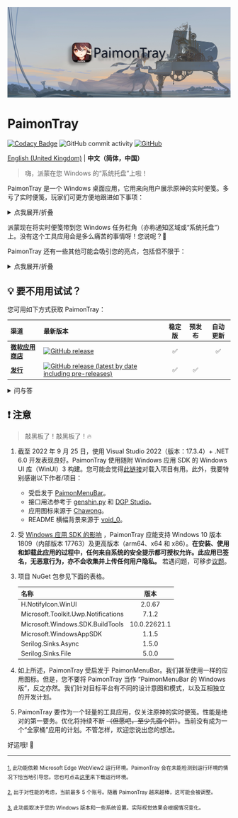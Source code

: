 ![banner.png](./img_README/banner.png)

# PaimonTray

[![Codacy Badge](https://app.codacy.com/project/badge/Grade/b83aab262d444585b7df8f0c8a55ed3a)](https://www.codacy.com/gh/ArvinZJC/PaimonTray/dashboard?utm_source=github.com&utm_medium=referral&utm_content=ArvinZJC/PaimonTray&utm_campaign=Badge_Grade)
![GitHub commit activity](https://img.shields.io/github/commit-activity/m/ArvinZJC/PaimonTray)
[![GitHub](https://img.shields.io/github/license/ArvinZJC/PaimonTray)](./LICENCE)

[English (United Kingdom)](./README.md) | **中文（简体，中国）**

> 嗨，派蒙在您 Windows 的“系统托盘”上啦！

PaimonTray 是一个 Windows 桌面应用，它用来向用户展示原神的实时便笺。多亏了实时便笺，玩家们可更方便地跟进如下事项：

<details>
  <summary>点我展开/折叠</summary>

- 每日委托任务：已完成，并已领取额外奖励？
- 值得铭记的强敌：本周还有剩余消耗原粹树脂减半次数？
- 探索派遣：给我康康进行探索派遣的游戏角色！
- 原粹树脂：全部恢复？
- 参量质变仪：可使用？
- 洞天宝钱：达到上限？

</details>

派蒙现在将实时便笺带到您 Windows 任务栏角（亦称通知区域或“系统托盘”）上。没有这个工具应用会是多么痛苦的事情呀！您说呢？🤪

PaimonTray 还有一些其他可能会吸引您的亮点，包括但不限于：

<details>
  <summary>点我展开/折叠</summary>

- 网页登录方案：就像在浏览器中<sup id="source1">[1](#footnote1)</sup>，在指定网页上登录到您的账号来添加/更新账号。
- 替代的登录方案：手动输入 cookie 来登录到您的账号是另一种添加/更新账号的方式。
- 不仅国服（指米哈游账号），还有国际服（指 HoYoLAB 账号）。
- 多账号<sup id="source2">[2](#footnote2)</sup>，以及恰到好处的管理：所有您已添加的账号可更新、检查并刷新、移除。
- 仅关注您已选择的角色：米哈游/ HoYoLAB 账号所有已绑定的角色（指原神账号）都可供您选择是否允许查询实时便笺。
- 可配置的实时便笺刷新间隔时间。
- _实时便笺提醒（将在未来上线）。_
- 日期和时间来代替时长：例如，派蒙会将完成/全部恢复/……所需要的时长转换成预计的日期和时间。
- 派蒙会尽力对“未解锁”事项给予提示。
- 支持深色模式。
- 支持云母/亚克力<sup id="source3">[3](#footnote3)</sup>。
- 国际化。支持的语言如下：
  - English (United Kingdom)
  - English (United States) ——无匹配语言时默认
  - 中文（简体，中国）

</details>

## 💡 要不用用试试？

您可用如下方式获取 PaimonTray：

| 渠道                                                                       | 最新版本                                                                                                                                                     | 稳定版 | 预发布 | 自动更新 |
| :------------------------------------------------------------------------- | :----------------------------------------------------------------------------------------------------------------------------------------------------------- | :----: | :----: | :------: |
| [**微软应用商店**](https://www.microsoft.com/store/productId/9PP6PJDDRNRZ) | [![GitHub release](https://img.shields.io/github/v/release/ArvinZJC/PaimonTray)](../../releases)                                                             |   ✅   |        |    ✅    |
| [**发行**](../../releases)                                                 | [![GitHub release (latest by date including pre-releases)](https://img.shields.io/github/v/release/ArvinZJC/PaimonTray?include_prereleases)](../../releases) |   ✅   |   ✅   |          |

<details>
  <summary>问与答</summary>

- **我应该选择哪个渠道来获取此应用？**

  请尽可能通过微软应用商店来获取此应用。它能对处理前提要求（如：应用所需依赖）提供更稳定的支持。

  从[发行](../../releases)下载 `PaimonTray_<version>.msixbundle` 文件是一个替代的选择。若您属于下列情况，您可能更适合从此渠道来获取此应用。

  - 您不能/讨厌使用微软应用商店。
  - 您不在乎是否能自动更新。
  - 您希望体验预发布。
  - 您能在必要时自行处理前提要求。

  由于这两个渠道使用不用的包名，您可同时安装来自两个渠道的此应用。

- **我无法从微软应用商店获取如上所示的最新版本。**

  这取决于[微软的应用认证过程](https://docs.microsoft.com/en-gb/windows/uwp/publish/the-app-certification-process)，可能造成上线延迟。

- **如何用下载的 `.msixbundle` 文件来安装此应用？**

  您可双击下载的文件来通过[应用安装程序](https://apps.microsoft.com/store/detail/%E5%BA%94%E7%94%A8%E5%AE%89%E8%A3%85%E7%A8%8B%E5%BA%8F/9NBLGGH4NNS1?hl=zh-cn&gl=CN)安装此应用。若有任何错误，则您可在 PowerShell 中尝试如下命令。若发生任何类似“访问被拒绝”的错误，则您可能需要以管理员身份运行 PowerShell。

  ```PowerShell
  # 注意: 若您使用 PowerShell 7+，则请在使用 Add-AppxPackage 前先运行如下命令：
  # Import-Module Appx -UseWindowsPowerShell

  Add-AppxPackage PaimonTray_<version>.msixbundle
  ```

- **为什么提供的 `.msixbundle` 文件有点儿大？**

  依赖于框架式的部署已经大幅减小文件大小。不过呢，首先，这个文件将安装程序的多个体系结构版本捆绑成一个实体。其次，[C#/WinRT 目前暂不支持 IL 剪裁](https://github.com/microsoft/CsWinRT/issues/373)。

</details>

## ❗ 注意

> 敲黑板了！敲黑板了！🔥

1. 截至 2022 年 9 月 25 日，使用 Visual Studio 2022（版本：17.3.4）+ .NET 6.0 开发表现良好。PaimonTray 使用随附 Windows 应用 SDK 的 Windows UI 库（WinUI）3 构建。您可能会觉得[此链接](https://docs.microsoft.com/zh-cn/windows/apps/windows-app-sdk/set-up-your-development-environment)对载入项目有用。此外，我要特别感谢以下作者/项目：

   - 受启发于 [PaimonMenuBar](https://github.com/spencerwooo/PaimonMenuBar)。
   - 接口用法参考于 [genshin.py](https://github.com/thesadru/genshin.py) 和 [DGP Studio](https://github.com/DGP-Studio)。
   - 应用图标来源于 [Chawong](https://www.pixiv.net/en/artworks/92415888)。
   - README 横幅背景来源于 [void_0](https://www.pixiv.net/en/artworks/85543107)。

2. 受 [Windows 应用 SDK 的影响](https://docs.microsoft.com/zh-cn/windows/apps/windows-app-sdk/system-requirements#windows-app-sdk) ，PaimonTray 应能支持 Windows 10 版本 1809（内部版本 17763）及更高版本（arm64、x64 和 x86）。**在安装、使用和卸载此应用的过程中，任何来自系统的安全提示都可授权允许。此应用已签名，无恶意行为，亦不会收集并上传任何用户隐私。** 若遇问题，可移步[议题](https://github.com/ArvinZJC/PaimonTray/issues)。
3. 项目 NuGet 包参见下面的表格。

   | 名称                                |     版本     |
   | :---------------------------------- | :----------: |
   | H.NotifyIcon.WinUI                  |    2.0.67    |
   | Microsoft.Toolkit.Uwp.Notifications |    7.1.2     |
   | Microsoft.Windows.SDK.BuildTools    | 10.0.22621.1 |
   | Microsoft.WindowsAppSDK             |    1.1.5     |
   | Serilog.Sinks.Async                 |    1.5.0     |
   | Serilog.Sinks.File                  |    5.0.0     |

4. 如上所述，PaimonTray 受启发于 PaimonMenuBar。我们甚至使用一样的应用图标。但是，您不要将 PaimonTray 当作 “PaimonMenuBar 的 Windows 版”，反之亦然。我们针对目标平台有不同的设计意图和模式，以及互相独立的开发计划。
5. PaimonTray 要作为一个轻量的工具应用，仅关注原神的实时便笺。性能是绝对的第一要务。优化将持续不断 ~~（但愿吧，至少先画个饼）~~。当前没有成为一个“全家桶”应用的计划。不管怎样，欢迎您说出您的想法。

好运哦! 💖

---

<sub id="footnote1">[1.](#source1) 此功能依赖 Microsoft Edge WebView2 运行环境。PaimonTray 会在未能检测到运行环境的情况下恰当地引导您。您也可点击[这里](https://go.microsoft.com/fwlink/p/?LinkId=2124703)来下载运行环境。</sub>

<sub id="footnote2">[2.](#source2) 出于对性能的考虑，当前最多 5 个账号。随着 PaimonTray 越来越棒，这可能会被调整。</sub>

<sub id="footnote3">[3.](#source3) 此功能取决于您的 Windows 版本和一些系统设置。实际视觉效果会根据情况变化。</sub>
